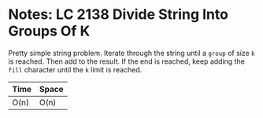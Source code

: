 # Notes: LC 2138 Divide String Into Groups Of K

Pretty simple string problem. Iterate through the string until a `group` of size
`k` is reached. Then add to the result. If the end is reached, keep adding the
`fill` character until the `k` limit is reached.

| Time | Space |
| ---- | ----- |
| O(n) | O(n)  |
